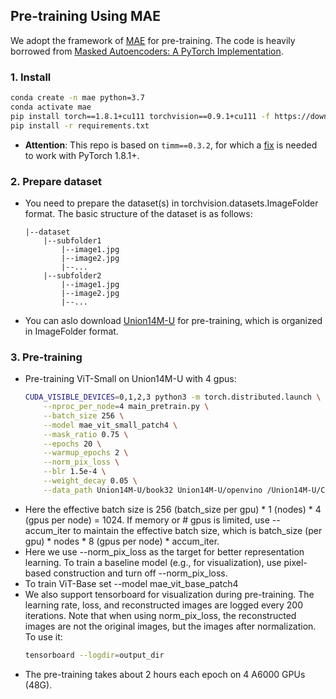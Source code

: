 ## Pre-training Using MAE
We adopt the framework of [MAE](http://openaccess.thecvf.com/content/CVPR2022/html/He_Masked_Autoencoders_Are_Scalable_Vision_Learners_CVPR_2022_paper.html) for pre-training. The code is heavily borrowed from [Masked Autoencoders: A PyTorch Implementation](https://github.com/facebookresearch/mae).

### 1. Install
```bash
conda create -n mae python=3.7
conda activate mae
pip install torch==1.8.1+cu111 torchvision==0.9.1+cu111 -f https://download.pytorch.org/whl/torch_stable.html
pip install -r requirements.txt
```
- **Attention**: This repo is based on `timm==0.3.2`, for which a [fix](https://github.com/huggingface/pytorch-image-models/issues/420#issuecomment-776459842) is needed to work with PyTorch 1.8.1+.

### 2. Prepare dataset
- You need to prepare the dataset(s) in torchvision.datasets.ImageFolder format. The basic structure of the dataset is as follows:
    ```text
    |--dataset
        |--subfolder1
            |--image1.jpg
            |--image2.jpg
            |--...
        |--subfolder2
            |--image1.jpg
            |--image2.jpg
            |--...
    ```
- You can aslo download [Union14M-U](../README.md/#34-download) for pre-training, which is organized in ImageFolder format.

### 3. Pre-training
- Pre-training ViT-Small on Union14M-U with 4 gpus:
    ```bash
    CUDA_VISIBLE_DEVICES=0,1,2,3 python3 -m torch.distributed.launch \
        --nproc_per_node=4 main_pretrain.py \
        --batch_size 256 \
        --model mae_vit_small_patch4 \
        --mask_ratio 0.75 \
        --epochs 20 \
        --warmup_epochs 2 \
        --norm_pix_loss \
        --blr 1.5e-4 \
        --weight_decay 0.05 \
        --data_path Union14M-U/book32 Union14M-U/openvino /Union14M-U/CC
    ```
- Here the effective batch size is 256 (batch_size per gpu) * 1 (nodes) * 4 (gpus per node) = 1024. If memory or # gpus is limited, use --accum_iter to maintain the effective batch size, which is batch_size (per gpu) * nodes * 8 (gpus per node) * accum_iter.
- Here we use --norm_pix_loss as the target for better representation learning. To train a baseline model (e.g., for visualization), use pixel-based construction and turn off --norm_pix_loss.
- To train ViT-Base set --model mae_vit_base_patch4
- We also support tensorboard for visualization during pre-training. The learning rate, loss, and reconstructed images are logged every 200 iterations. 
Note that when using norm_pix_loss, the reconstructed images are not the original images, but the images after normalization. To use it: 
    ```bash
    tensorboard --logdir=output_dir
    ```
- The pre-training takes about 2 hours each epoch on 4 A6000 GPUs (48G).